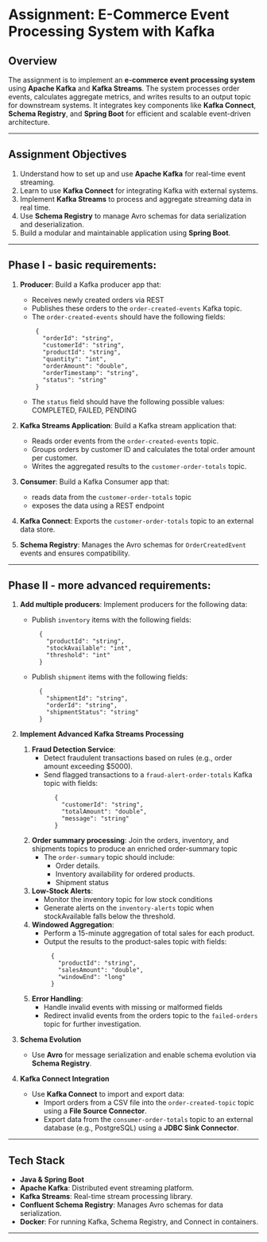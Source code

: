 # **Assignment: E-Commerce Event Processing System with Kafka**

## **Overview**

The assignment is to implement an **e-commerce event processing system** using **Apache Kafka** and **Kafka Streams**. The system processes order events, calculates aggregate metrics, and writes results to an output topic for downstream systems. It integrates key components like **Kafka Connect**, **Schema Registry**, and **Spring Boot** for efficient and scalable event-driven architecture.

---

## **Assignment Objectives**

1. Understand how to set up and use **Apache Kafka** for real-time event streaming.
2. Learn to use **Kafka Connect** for integrating Kafka with external systems.
3. Implement **Kafka Streams** to process and aggregate streaming data in real time.
4. Use **Schema Registry** to manage Avro schemas for data serialization and deserialization.
5. Build a modular and maintainable application using **Spring Boot**.

---

## **Phase I - basic requirements**:
1. **Producer**: Build a Kafka producer app that:
    - Receives newly created orders via REST
    - Publishes these orders to the `order-created-events` Kafka topic.
    - The `order-created-events` should have the following fields:
      ```
       {
         "orderId": "string",
         "customerId": "string",
         "productId": "string",
         "quantity": "int",
         "orderAmount": "double",
         "orderTimestamp": "string",
         "status": "string"
       }
      ```
    - The `status` field should have the following possible values: COMPLETED, FAILED, PENDING
   
2. **Kafka Streams Application**: Build a Kafka stream application that:
    - Reads order events from the `order-created-events` topic.
    - Groups orders by customer ID and calculates the total order amount per customer.
    - Writes the aggregated results to the `customer-order-totals` topic.
3. **Consumer**: Build a Kafka Consumer app that:
    - reads data from the `customer-order-totals` topic
    - exposes the data using a REST endpoint
4. **Kafka Connect**: Exports the `customer-order-totals` topic to an external data store.
5. **Schema Registry**: Manages the Avro schemas for `OrderCreatedEvent` events and ensures compatibility.

---

## **Phase II - more advanced requirements**:

1. **Add multiple producers**: Implement producers for the following data:
   - Publish `inventory` items with the following fields:
     ```
       {
         "productId": "string",
         "stockAvailable": "int",
         "threshold": "int"
       }
      ```
   - Publish `shipment` items with the following fields:
      ```
        {
          "shipmentId": "string",
          "orderId": "string",
          "shipmentStatus": "string"
        }
      ```
2. **Implement Advanced Kafka Streams Processing**
   1. **Fraud Detection Service**:
      - Detect fraudulent transactions based on rules (e.g., order amount exceeding $5000).
      - Send flagged transactions to a `fraud-alert-order-totals` Kafka topic with fields:
        ```
           {
             "customerId": "string",
             "totalAmount": "double",
             "message": "string"
           }
        ```
   2. **Order summary processing**: Join the orders, inventory, and shipments topics to produce an enriched order-summary topic
      - The `order-summary` topic should include:
        - Order details.
        - Inventory availability for ordered products.
        - Shipment status
   2. **Low-Stock Alerts**: 
      - Monitor the inventory topic for low stock conditions
      - Generate alerts on the `inventory-alerts` topic when stockAvailable falls below the threshold.
   3. **Windowed Aggregation**:
      - Perform a 15-minute aggregation of total sales for each product.
      - Output the results to the product-sales topic with fields:
         ```
           {
             "productId": "string",
             "salesAmount": "double",
             "windowEnd": "long"
           }
         ```
   4. **Error Handling**:
      - Handle invalid events with missing or malformed fields
      - Redirect invalid events from the orders topic to the `failed-orders` topic for further investigation.

3. **Schema Evolution**
   - Use **Avro** for message serialization and enable schema evolution via **Schema Registry**.

4. **Kafka Connect Integration**
   - Use **Kafka Connect** to import and export data:
      - Import orders from a CSV file into the `order-created-topic` topic using a **File Source Connector**.
      - Export data from the `consumer-order-totals` topic to an external database (e.g., PostgreSQL) using a **JDBC Sink Connector**.

---

## **Tech Stack**

- **Java & Spring Boot**
- **Apache Kafka**: Distributed event streaming platform.
- **Kafka Streams**: Real-time stream processing library.
- **Confluent Schema Registry**: Manages Avro schemas for data serialization.
- **Docker**: For running Kafka, Schema Registry, and Connect in containers.

---


